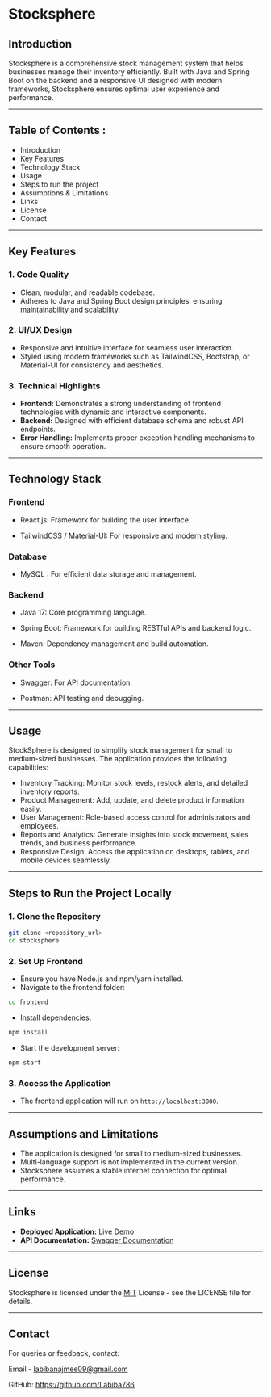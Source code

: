 # Stocksphere

## Introduction

Stocksphere is a comprehensive stock management system that helps businesses manage their inventory efficiently. Built with Java and Spring Boot on the backend and a responsive UI designed with modern frameworks, Stocksphere ensures optimal user experience and performance.

---

## Table of Contents :

- Introduction
- Key Features
- Technology Stack
- Usage
- Steps to run the project
- Assumptions & Limitations
- Links
- License
- Contact

---

## Key Features

### 1. Code Quality
- Clean, modular, and readable codebase.
- Adheres to Java and Spring Boot design principles, ensuring maintainability and scalability.

### 2. UI/UX Design
- Responsive and intuitive interface for seamless user interaction.
- Styled using modern frameworks such as TailwindCSS, Bootstrap, or Material-UI for consistency and aesthetics.

### 3. Technical Highlights
- **Frontend:** Demonstrates a strong understanding of frontend technologies with dynamic and interactive components.
- **Backend:** Designed with efficient database schema and robust API endpoints.
- **Error Handling:** Implements proper exception handling mechanisms to ensure smooth operation.

---

## Technology Stack 

### Frontend

- React.js: Framework for building the user interface.

- TailwindCSS / Material-UI: For responsive and modern styling.

### Database

- MySQL : For efficient data storage and management.

### Backend

- Java 17: Core programming language.
 
- Spring Boot: Framework for building RESTful APIs and backend logic.

- Maven: Dependency management and build automation.
  
### Other Tools

- Swagger: For API documentation.

- Postman: API testing and debugging.

---

## Usage

StockSphere is designed to simplify stock management for small to medium-sized businesses. The application provides the following capabilities:
- Inventory Tracking: Monitor stock levels, restock alerts, and detailed inventory reports.
- Product Management: Add, update, and delete product information easily.
- User Management: Role-based access control for administrators and employees.
- Reports and Analytics: Generate insights into stock movement, sales trends, and business performance.
- Responsive Design: Access the application on desktops, tablets, and mobile devices seamlessly.

---

## Steps to Run the Project Locally

### 1. Clone the Repository
```bash
git clone <repository_url>
cd stocksphere
```

### 2. Set Up Frontend
- Ensure you have Node.js and npm/yarn installed.
- Navigate to the frontend folder:
```bash
cd frontend
```
- Install dependencies:
```bash
npm install
```
- Start the development server:
```bash
npm start
```

### 3. Access the Application
- The frontend application will run on `http://localhost:3000`.

---

## Assumptions and Limitations

- The application is designed for small to medium-sized businesses.
- Multi-language support is not implemented in the current version.
- Stocksphere assumes a stable internet connection for optimal performance.

---

## Links

- **Deployed Application:** [Live Demo](https://stocksphere-frontend.vercel.app/)
- **API Documentation:** [Swagger Documentation](#)

---

## License

Stocksphere is licensed under the [MIT](https://choosealicense.com/licenses/mit/)
License - see the LICENSE file for details.

---

## Contact

For queries or feedback, contact:

Email - labibanajmee09@gmail.com

GitHub: https://github.com/Labiba786

